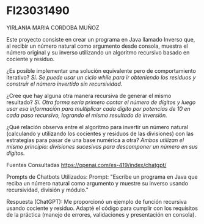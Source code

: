 # FI23031490
YIRLANIA MARIA CORDOBA MUÑOZ

Este proyecto consiste en crear un programa en Java llamado Inverso que, al recibir un número natural como argumento desde consola, muestra el número original y su inverso utilizando un algoritmo recursivo basado en cociente y residuo.

¿Es posible implementar una solución equivalente pero de comportamiento iterativo?
    *Sí. Se puede usar un ciclo while para ir obteniendo los residuos y construir el número invertido sin recursividad.*

¿Cree que hay alguna otra manera recursiva de generar el mismo resultado?
    *Sí. Otra forma sería primero contar el número de dígitos y luego usar esa información para multiplicar cada dígito por potencias de 10 en cada paso recursivo, logrando el mismo resultado de inversión.*

¿Qué relación observa entre el algoritmo para invertir un número natural (calculando y utilizando los cocientes y residuos de las divisiones) con las estrategias para pasar de una base numérica a otra?
    *Ambos utilizan el mismo principio: divisiones sucesivas para descomponer un número en sus dígitos.*



Fuentes Consultadas
https://openai.com/es-419/index/chatgpt/





Prompts de Chatbots Utilizados:
Prompt:
"Escribe un programa en Java que reciba un número natural como argumento y muestre su inverso usando recursividad, división y módulo."

Respuesta (ChatGPT):
Me proporcionó un ejemplo de función recursiva usando cociente y residuo. Adapté el código para cumplir con los requisitos de la práctica (manejo de errores, validaciones y presentación en consola).
